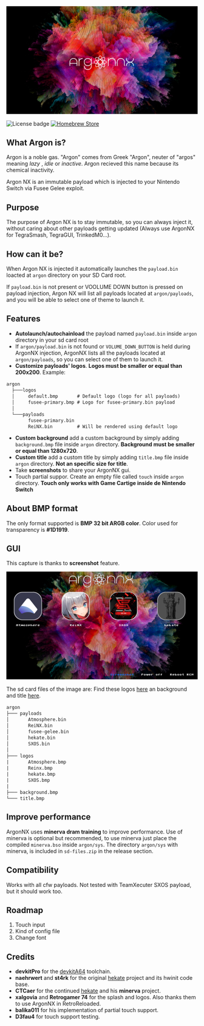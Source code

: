 
<img src="img/splash.jpg" alt="banner">

![License badge](https://img.shields.io/badge/license-GPLv3-blue.svg)
[![Homebrew Store](https://img.shields.io/badge/Homebrew%20Switch-store-%23ff4554.svg)](https://www.switchbru.com/appstore/#/app/argon-nx)

## What Argon is?

Argon is a noble gas.
"Argon" comes from Greek "Argon", neuter of "argos" meaning *lazy* , *idle* or *inactive*.
Argon recieved this name because its chemical inactivity.

Argon NX is an immutable payload which is injected to your Nintendo Switch via Fusee Gelee exploit.

## Purpose 

The purpose of Argon NX is to stay immutable, so you can always inject it, without caring about other payloads getting updated (Always use ArgonNX for TegraSmash, TegraGUI, TrinkedM0...).

## How can it be?

When Argon NX is injected it automatically launches the `payload.bin` loacted at `argon` directory on your SD Card root. 

If `payload.bin` is not present or VOOLUME DOWN button is pressed on payload injection, Argon NX will list all payloads located at `argon/payloads`, and you will be able to select one of theme to launch it.

## Features

- **Autolaunch/autochainload** the payload named `payload.bin` inside `argon` directory in your sd card root
- If `argon/payload.bin` is not found or `VOLUME_DOWN_BUTTON` is held during ArgonNX injection, ArgonNX lists all the payloads located at `argon/payloads`, so you can select one of them to launch it.
- **Customize payloads' logos**. **Logos must be smaller or equal than 200x200**. Example:
```
argon
  ├───logos
  │     default.bmp       # Default logo (logo for all payloads)
  │     fusee-primary.bmp # Logo for fusee-primary.bin payload
  │
  └───payloads
        fusee-primary.bin
        ReiNX.bin         # Will be rendered using default logo
```
- **Custom background** add a custom background by simply adding `background.bmp` file inside `argon` directory. **Background must be smaller or equal than 1280x720**.
- **Custom title** add a custom title by simply adding `title.bmp` file inside `argon` directory. **Not an specific size for title**.
- Take **screenshots** to share your ArgonNX gui.
- Touch partial suppor. Create an empty file called `touch` inside `argon` directory. **Touch only works with Game Cartige inside de Nintendo Switch**


## About BMP format

The only format supported is **BMP 32 bit ARGB color**.
Color used for transparency is **#1D1919**.

## GUI

This capture is thanks to **screenshot** feature.

<img src="img/example.png" alt="example" width="700">

The sd card files of the image are:
Find these logos [here](img/example-logos) an background and title [here](sd-card-example/).
```
argon
├─── payloads
│       Atmosphere.bin
│       ReiNX.bin
│       fusee-gelee.bin
│       hekate.bin
│       SXOS.bin
│
├─── logos
|       Atmosphere.bmp
|       Reinx.bmp
|       hekate.bmp
|       SXOS.bmp
|
├─── background.bmp
└─── title.bmp
```

## Improve performance

ArgonNX uses **minerva dram training** to improve performance.
Use of minerva is optional but recommended, to use minerva just place the compiled `minerva.bso` inside `argon/sys`. The directory `argon/sys` with minerva, is included in `sd-files.zip` in the release section.

## Compatibility

Works with all cfw payloads. 
Not tested with TeamXecuter SXOS payload, but it should work too.

## Roadmap

1. Touch input
2. Kind of config file
3. Change font

## Credits

* __devkitPro__ for the [devkitA64](https://devkitpro.org/) toolchain.
* __naehrwert__ and __st4rk__ for the original [hekate](https://github.com/nwert/hekate) project and its hwinit code base.
* __CTCaer__ for the continued [hekate](https://github.com/CTCaer/hekate) and his **minerva** project.
* __xalgovia__ and __Retrogamer 74__ for the splash and logos. Also thanks them to use ArgonNX in RetroReloaded.
* __balika011__ for his implementation of partial touch support.
* __D3fau4__ for touch support testing.
